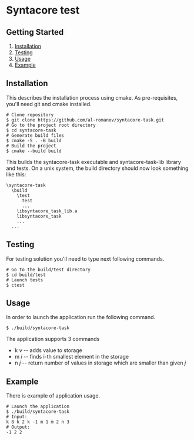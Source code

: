 # Syntacore test
## Getting Started
1. [Installation](#installation)
2. [Testing](#testing)
3. [Usage](#usage)
4. [Example](#example)

## Installation
This describes the installation process using cmake. As pre-requisites, you'll need git and cmake installed.
```
# Clone repository
$ git clone https://github.com/al-romanov/syntacore-task.git
# Go to the project root directory
$ cd syntacore-task
# Generate build files
$ cmake -S . -B build
# Build the project
$ cmake --build build
```
This builds the syntacore-task executable and syntacore-task-lib library and tests. On a unix system, the build directory should now look something like this:
```
\syntacore-task
  \build
    \test
      test
      ...
    libsyntacore_task_lib.a
    libsyntacore_task
    ...
  ...
```
## Testing
For testing solution you'll need to type next following commands.
```
# Go to the build/test directory
$ cd build/test
# Launch tests
$ ctest
```
## Usage
In order to launch the application run the following command.
```
$ ./build/syntacore-task
```
The application supports 3 commands
- k *v* -- adds value to storage
- m *i* -- finds i-th smallest element in the storage
- n *j* -- return number of values in storage which are smaller than given *j*
## Example
There is example of application usage.
```
# Launch the application
$ ./build/syntacore-task
# Input:
k 8 k 2 k -1 m 1 m 2 n 3
# Output:
-1 2 2
```
